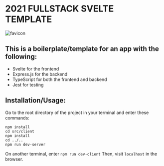 #  2021 FULLSTACK SVELTE TEMPLATE
![favicon](https://user-images.githubusercontent.com/39433859/121762495-1dbd4280-caeb-11eb-9209-4762b874d8c0.png)

## This is a boilerplate/template for an app with the following:
- Svelte for the frontend
- Express.js for the backend
- TypeScript for both the frontend and backend
- Jest for testing

## Installation/Usage:

Go to the root directory of the project in your terminal and enter these commands:
```
npm install
cd src/client
npm install
cd ../..
npm run dev-server
```
On another terminal, enter `npm run dev-client`
Then, visit `localhost` in the browser.
